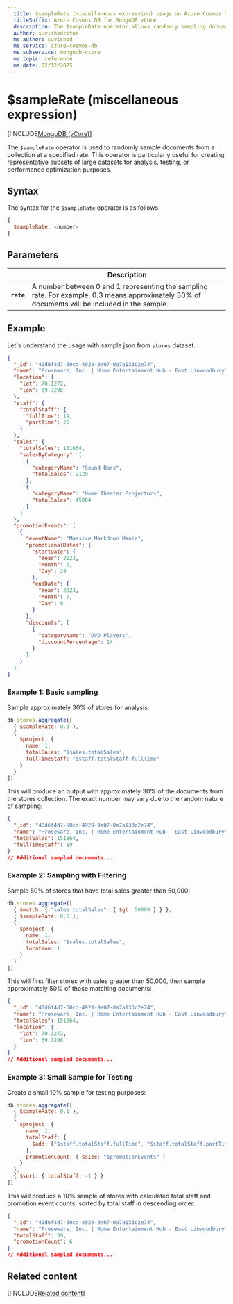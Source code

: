 ```yaml
---
  title: $sampleRate (miscellaneous expression) usage on Azure Cosmos DB for MongoDB vCore
  titleSuffix: Azure Cosmos DB for MongoDB vCore
  description: The $sampleRate operator allows randomly sampling documents from a collection at a specified rate.
  author: suvishodcitus
  ms.author: suvishod
  ms.service: azure-cosmos-db
  ms.subservice: mongodb-vcore
  ms.topic: reference
  ms.date: 02/12/2025
---
```


# $sampleRate (miscellaneous expression)

[!INCLUDE[MongoDB (vCore)](~/reusable-content/ce-skilling/azure/includes/cosmos-db/includes/appliesto-mongodb-vcore.md)]

The `$sampleRate` operator is used to randomly sample documents from a collection at a specified rate. This operator is particularly useful for creating representative subsets of large datasets for analysis, testing, or performance optimization purposes.

## Syntax

The syntax for the `$sampleRate` operator is as follows:

```javascript
{
  $sampleRate: <number>
}
```

## Parameters

| | Description |
| --- | --- |
| **`rate`** | A number between 0 and 1 representing the sampling rate. For example, 0.3 means approximately 30% of documents will be included in the sample. |

## Example

Let's understand the usage with sample json from `stores` dataset.

```json
{
  "_id": "40d6f4d7-50cd-4929-9a07-0a7a133c2e74",
  "name": "Proseware, Inc. | Home Entertainment Hub - East Linwoodbury",
  "location": {
    "lat": 70.1272,
    "lon": 69.7296
  },
  "staff": {
    "totalStaff": {
      "fullTime": 19,
      "partTime": 20
    }
  },
  "sales": {
    "totalSales": 151864,
    "salesByCategory": [
      {
        "categoryName": "Sound Bars",
        "totalSales": 2120
      },
      {
        "categoryName": "Home Theater Projectors",
        "totalSales": 45004
      }
    ]
  },
  "promotionEvents": [
    {
      "eventName": "Massive Markdown Mania",
      "promotionalDates": {
        "startDate": {
          "Year": 2023,
          "Month": 6,
          "Day": 29
        },
        "endDate": {
          "Year": 2023,
          "Month": 7,
          "Day": 9
        }
      },
      "discounts": [
        {
          "categoryName": "DVD Players",
          "discountPercentage": 14
        }
      ]
    }
  ]
}
```

### Example 1: Basic sampling

Sample approximately 30% of stores for analysis:

```javascript
db.stores.aggregate([
  { $sampleRate: 0.3 },
  {
    $project: {
      name: 1,
      totalSales: "$sales.totalSales",
      fullTimeStaff: "$staff.totalStaff.fullTime"
    }
  }
])
```

This will produce an output with approximately 30% of the documents from the stores collection. The exact number may vary due to the random nature of sampling:

```json
{
  "_id": "40d6f4d7-50cd-4929-9a07-0a7a133c2e74",
  "name": "Proseware, Inc. | Home Entertainment Hub - East Linwoodbury",
  "totalSales": 151864,
  "fullTimeStaff": 19
}
// Additional sampled documents...
```

### Example 2: Sampling with Filtering

Sample 50% of stores that have total sales greater than 50,000:

```javascript
db.stores.aggregate([
  { $match: { "sales.totalSales": { $gt: 50000 } } },
  { $sampleRate: 0.5 },
  {
    $project: {
      name: 1,
      totalSales: "$sales.totalSales",
      location: 1
    }
  }
])
```

This will first filter stores with sales greater than 50,000, then sample approximately 50% of those matching documents:

```json
{
  "_id": "40d6f4d7-50cd-4929-9a07-0a7a133c2e74",
  "name": "Proseware, Inc. | Home Entertainment Hub - East Linwoodbury",
  "totalSales": 151864,
  "location": {
    "lat": 70.1272,
    "lon": 69.7296
  }
}
// Additional sampled documents...
```

### Example 3: Small Sample for Testing

Create a small 10% sample for testing purposes:

```javascript
db.stores.aggregate([
  { $sampleRate: 0.1 },
  {
    $project: {
      name: 1,
      totalStaff: {
        $add: ["$staff.totalStaff.fullTime", "$staff.totalStaff.partTime"]
      },
      promotionCount: { $size: "$promotionEvents" }
    }
  },
  { $sort: { totalStaff: -1 } }
])
```

This will produce a 10% sample of stores with calculated total staff and promotion event counts, sorted by total staff in descending order:

```json
{
  "_id": "40d6f4d7-50cd-4929-9a07-0a7a133c2e74",
  "name": "Proseware, Inc. | Home Entertainment Hub - East Linwoodbury",
  "totalStaff": 39,
  "promotionCount": 6
}
// Additional sampled documents...
```

## Related content

[!INCLUDE[Related content](../includes/related-content.md)]